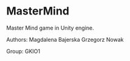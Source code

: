 # MasterMind
Master Mind game in Unity engine.

Authors:
Magdalena Bajerska
Grzegorz Nowak

Group:
GKIO1